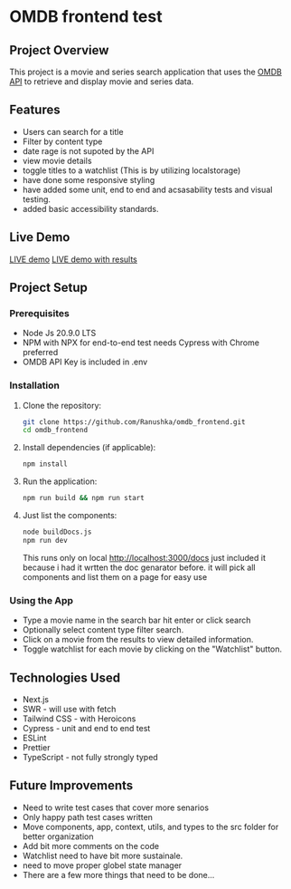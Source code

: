 # OMDB frontend test

## Project Overview

This project is a movie and series search application that uses the [OMDB API](https://www.omdbapi.com/) to
retrieve and display movie and series data.

## Features

- Users can search for a title
- Filter by content type
- date rage is not supoted by the API
- view movie details
- toggle titles to a watchlist (This is by utilizing localstorage)
- have done some responsive styling
- have added some unit, end to end and acsasability tests and visual testing.
- added basic accessibility standards.

## Live Demo

[LIVE demo](https://omdb-frontend-virid.vercel.app/)
[LIVE demo with results](https://omdb-frontend-virid.vercel.app/?q=Batman&oid=tt0372784)

## Project Setup

### Prerequisites

- Node Js 20.9.0 LTS
- NPM with NPX for end-to-end test needs Cypress with Chrome preferred
- OMDB API Key is included in .env

### Installation

1. Clone the repository:

   ```bash
   git clone https://github.com/Ranushka/omdb_frontend.git
   cd omdb_frontend
   ```

2. Install dependencies (if applicable):

   ```bash
   npm install
   ```

3. Run the application:

   ```bash
   npm run build && npm run start
   ```

4. Just list the components:

   ```bash
   node buildDocs.js
   npm run dev
   ```

   This runs only on local [http://localhost:3000/docs](http://localhost:3000/docs) just
   included it because i had it wrtten the doc genarator before. it will pick all components
   and list them on a page for easy use

### Using the App

- Type a movie name in the search bar hit enter or click search
- Optionally select content type filter search.
- Click on a movie from the results to view detailed information.
- Toggle watchlist for each movie by clicking on the "Watchlist" button.

## Technologies Used

- Next.js
- SWR - will use with fetch
- Tailwind CSS - with Heroicons
- Cypress - unit and end to end test
- ESLint
- Prettier
- TypeScript - not fully strongly typed

## Future Improvements

- Need to write test cases that cover more senarios
- Only happy path test cases written
- Move components, app, context, utils, and types to the src folder for better organization
- Add bit more comments on the code
- Watchlist need to have bit more sustainale.
- need to move proper globel state manager
- There are a few more things that need to be done...
